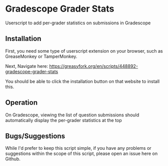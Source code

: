 # Gradescope Grader Stats
Userscript to add per-grader statistics on submissions in Gradescope

## Installation
First, you need some type of userscript extension on your browser, such as GreaseMonkey or TamperMonkey.

Next, Navigate here: https://greasyfork.org/en/scripts/448892-gradescope-grader-stats

You should be able to click the installation button on that website to install this.

## Operation
On Gradescope, viewing the list of question submissions should automatically display the per-grader statistics at the top

## Bugs/Suggestions
While I'd prefer to keep this script simple, if you have any problems or suggestions within the scope of this script, please open an issue here on Github.
